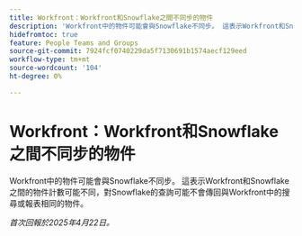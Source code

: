 ```yaml
---
title: Workfront：Workfront和Snowflake之間不同步的物件
description: 'Workfront中的物件可能會與Snowflake不同步。 這表示Workfront和Snowflake之間的物件計數可能不同，對Snowflake的查詢可能不會傳回與Workfront中的搜尋或報表相同的物件。 '
hidefromtoc: true
feature: People Teams and Groups
source-git-commit: 7924fcf0740229da5f7130691b1574aecf129eed
workflow-type: tm+mt
source-wordcount: '104'
ht-degree: 0%

---
```



# Workfront：Workfront和Snowflake之間不同步的物件

Workfront中的物件可能會與Snowflake不同步。 這表示Workfront和Snowflake之間的物件計數可能不同，對Snowflake的查詢可能不會傳回與Workfront中的搜尋或報表相同的物件。

_首次回報於2025年4月22日。_
